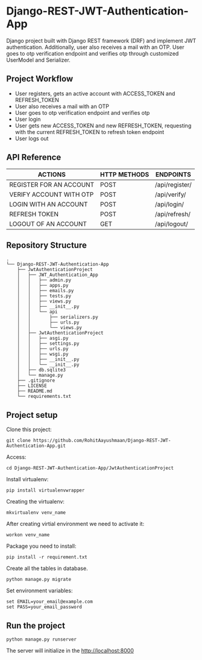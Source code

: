 # Django-REST-JWT-Authentication-App

Django project built with Django REST framework (DRF) and implement JWT authentication. Additionally, user also receives a mail with an OTP. User goes to otp verification endpoint and verifies otp through customized UserModel and Serializer.

## Project Workflow

- User registers, gets an active account with ACCESS_TOKEN and REFRESH_TOKEN
- User also receives a mail with an OTP
- User goes to otp verification endpoint and verifies otp
- User login
- User gets new ACCESS_TOKEN and new REFRESH_TOKEN, requesting with the current REFRESH_TOKEN to refresh token endpoint
- User logs out

## API Reference

| ACTIONS                     | HTTP METHODS | ENDPOINTS        |
| --------------------------- | ------------ | ---------------- |
| REGISTER FOR AN ACCOUNT     | POST         | /api/register/   |
| VERIFY ACCOUNT WITH OTP     | POST         | /api/verify/     |
| LOGIN WITH AN ACCOUNT       | POST         | /api/login/      |
| REFRESH TOKEN               | POST         | /api/refresh/    |
| LOGOUT OF AN ACCOUNT        | GET          | /api/logout/     |



## Repository Structure

```
.
└── Django-REST-JWT-Authentication-App
    ├── JwtAuthenticationProject
    │   ├── JWT_Authentication_App
    │   │   ├── admin.py
    │   │   ├── apps.py
    │   │   ├── emails.py
    │   │   ├── tests.py
    │   │   ├── views.py
    │   │   ├── __init__.py
    │   │   └── api
    │   │       ├── serializers.py
    │   │       ├── urls.py
    │   │       └── views.py
    │   ├── JwtAuthenticationProject
    │   │   ├── asgi.py
    │   │   ├── settings.py
    │   │   ├── urls.py
    │   │   ├── wsgi.py
    │   │   ├── __init__.py
    │   │   └── __init__.py
    │   ├── db.sqlite3
    │   └── manage.py
    ├── .gitignore
    ├── LICENSE
    ├── README.md
    └── requirements.txt

```

## Project setup

Clone this project:

```
git clone https://github.com/RohitAayushmaan/Django-REST-JWT-Authentication-App.git
```

Access:

```
cd Django-REST-JWT-Authentication-App/JwtAuthenticationProject
```

Install virtualenv:

```
pip install virtualenvwrapper
```

Creating the virtualenv:

```
mkvirtualenv venv_name
```

After creating virtial environment we need to activate it:

```
workon venv_name
```

Package you need to install:

```
pip install -r requirement.txt
```

Create all the tables in database.

```
python manage.py migrate
```

Set environment variables:
```
set EMAIL=your_email@example.com
set PASS=your_email_password
```

## Run the project

```
python manage.py runserver
```

The server will initialize in the <http://localhost:8000>
